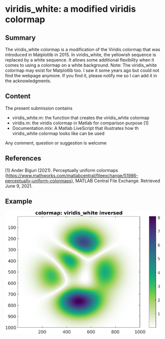 # viridis_white: a modified viridis colormap


## Summary
The viridis_white colormap is a modification of the Viridis colormap that was introduced in Matplotlib in 2015. In viridis_white, the yellowish sequence is replaced by a white sequence. It allows some additional flexibility when it comes to using a colormap on a white background. Note: The viridis_white colormap may exist for Matplotlib too. I saw it some years ago but could not find the webpage anymore. If you find it, please notify me so I can add it in the acknowledgments.

## Content

The present submission contains
  - viridis_white.m: the function that creates the viridis_white colormap
  - viridis.m: the viridis colormap in Matlab  for comparison purpose [1]
  - Documentation.mlx: A Matlab LiveScript that illustrates how th viridis_white colormap looks like can be used 

Any comment, question or suggestion is welcome

## References

[1] Ander Biguri (2021). Perceptually uniform colormaps (https://www.mathworks.com/matlabcentral/fileexchange/51986-perceptually-uniform-colormaps), MATLAB Central File Exchange. Retrieved June 9, 2021. 


## Example

<img src="illustration.png" alt="Mean wind speed at 10 m above the surface in Northern Europe" width="700"/>

